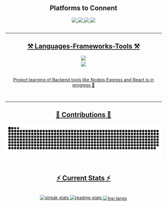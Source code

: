 <h2 align="center"> Platforms to Connent </h2>

<div align="center"> 
  <a href="mailto:nishanttiwarii320@gmail.com">
    <img src="https://img.shields.io/badge/Gmail-333333?style=for-the-badge&logo=gmail&logoColor=white" />
  </a>
  <a href="https://instagram.com/in/its.nishaant" target="_blank">
    <img src="https://img.shields.io/badge/Instagram-333333?style=for-the-badge&logo=Instagram&logoColor=white" target="_blank" />
  </a>
  <a href="https://github.com/its-nishant320" target="_blank">
     <img src="https://img.shields.io/badge/Portfolio-333333?style=for-the-badge&logo=github&logoColor=white" target="_blank" /> <!-- sqlite, safari, google-chrome are other good icon options -->
  </a>
    <a href="https://www.linkedin.com/in/nishant-tiwari-75a834291/">
    <img src="https://img.shields.io/badge/linkedIn-333333?style=for-the-badge&logo=linkedin&logoColor=white" />
</div>

<br/>

 <hr/>
 
<h2 align="center">⚒️ Languages-Frameworks-Tools ⚒️</h2>
<!-- <br/> -->
<div align="center">
    <img src="https://skillicons.dev/icons?i=python,javascript,c,cpp,scss,git,postman" /><br>
    <img src="https://skillicons.dev/icons?i=bootstrap,mysql,html,css,tailwind,nodejs,express,react,jquery" />
</div>
<br/>
<p align="center"> Project learning of Backend tools like Nodejs,Express and React is in progress 👾 </p>

<br/>
<hr/>

<div align="center">
  <h2>🐍 Contributions 🐍</h2>
  <img alt="snake eating my contributions" src="https://raw.githubusercontent.com/salesp07/salesp07/output/github-contribution-grid-snake.svg" />
  
</div>

<br/>
  <h2 align="center">⚡ Current Stats ⚡</h2>
<br>
<div align=center>
  <img width=390 src="https://streak-stats.demolab.com/?user=nishant-Tiwari24&count_private=true&theme=react&border_radius=10" alt="streak stats"/>
  <img width=390 src="https://github-readme-stats.vercel.app/api?username=nishant-Tiwari24&show_icons=true&theme=react&rank_icon=github&border_radius=10" alt="readme stats" />
  <img width=325 align="center" src="https://github-readme-stats.vercel.app/api/top-langs/?username=nishant-Tiwari24&hide=HTML&langs_count=8&layout=compact&theme=react&border_radius=10&size_weight=0.5&count_weight=0.5&exclude_repo=github-readme-stats" alt="top langs" />
</div>
